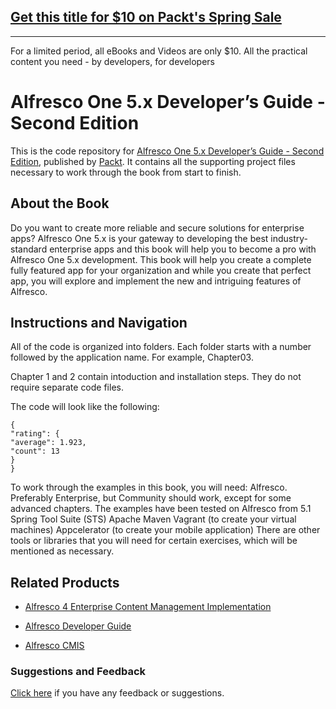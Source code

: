 ## [Get this title for $10 on Packt's Spring Sale](https://www.packt.com/B05910?utm_source=github&utm_medium=packt-github-repo&utm_campaign=spring_10_dollar_2022)
-----
For a limited period, all eBooks and Videos are only $10. All the practical content you need \- by developers, for developers

# Alfresco One 5.x Developer’s Guide - Second Edition
This is the code repository for [Alfresco One 5.x Developer’s Guide - Second Edition](https://www.packtpub.com/web-development/alfresco-one-5x-developer’s-guide-second-edition?utm_source=github&utm_medium=repository&utm_campaign=9781787128163), published by [Packt](https://www.packtpub.com/?utm_source=github). It contains all the supporting project files necessary to work through the book from start to finish.
## About the Book
Do you want to create more reliable and secure solutions for enterprise apps? Alfresco One 5.x is your gateway to developing the best industry-standard enterprise apps and this book will help you to become a pro with Alfresco One 5.x development. This book will help you create a complete fully featured app for your organization and while you create that perfect app, you will explore and implement the new and intriguing features of Alfresco.


## Instructions and Navigation
All of the code is organized into folders. Each folder starts with a number followed by the application name. For example, Chapter03.


Chapter 1 and 2 contain intoduction and installation steps. They do not require separate code files.



The code will look like the following:
```
{
"rating": {
"average": 1.923,
"count": 13
}
}
```

To work through the examples in this book, you will need:
Alfresco. Preferably Enterprise, but Community should work, except for some
advanced chapters. The examples have been tested on Alfresco from 5.1
Spring Tool Suite (STS)
Apache Maven
Vagrant (to create your virtual machines)
Appcelerator (to create your mobile application)
There are other tools or libraries that you will need for certain exercises, which will be
mentioned as necessary.

## Related Products
* [Alfresco 4 Enterprise Content Management Implementation](https://www.packtpub.com/web-development/alfresco-4-enterprise-content-management-implementation?utm_source=github&utm_medium=repository&utm_campaign=9781782160021)

* [Alfresco Developer Guide](https://www.packtpub.com/web-development/alfresco-developer-guide?utm_source=github&utm_medium=repository&utm_campaign=9781847193117)

* [Alfresco CMIS](https://www.packtpub.com/web-development/alfresco-cmis?utm_source=github&utm_medium=repository&utm_campaign=9781782163527)

### Suggestions and Feedback
[Click here](https://docs.google.com/forms/d/e/1FAIpQLSe5qwunkGf6PUvzPirPDtuy1Du5Rlzew23UBp2S-P3wB-GcwQ/viewform) if you have any feedback or suggestions.
